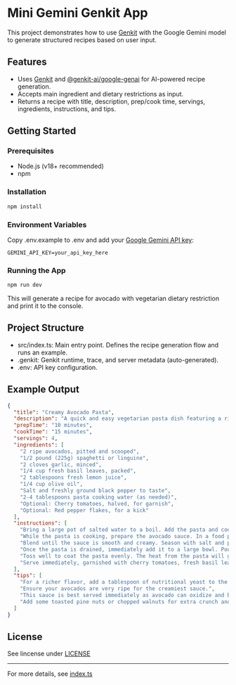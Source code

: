 # Mini Gemini Genkit App
This project demonstrates how to use [Genkit](https://github.com/genkit-ai) with the Google Gemini model to generate structured recipes based on user input.

## Features

- Uses [Genkit](https://www.npmjs.com/package/genkit) and [@genkit-ai/google-genai](https://www.npmjs.com/package/@genkit-ai/google-genai) for AI-powered recipe generation.
- Accepts main ingredient and dietary restrictions as input.
- Returns a recipe with title, description, prep/cook time, servings, ingredients, instructions, and tips.

## Getting Started

### Prerequisites

- Node.js (v18+ recommended)
- npm

### Installation

```sh
npm install
```

### Environment Variables

Copy .env.example to .env and add your [Google Gemini API key](https://ai.google.dev/gemini-api/docs/api-key):

```
GEMINI_API_KEY=your_api_key_here
```

### Running the App

```sh
npm run dev
```

This will generate a recipe for avocado with vegetarian dietary restriction and print it to the console.

## Project Structure

- src/index.ts: Main entry point. Defines the recipe generation flow and runs an example.
- .genkit: Genkit runtime, trace, and server metadata (auto-generated).
- .env: API key configuration.

## Example Output

```json
{
  "title": "Creamy Avocado Pasta",
  "description": "A quick and easy vegetarian pasta dish featuring a rich and creamy sauce made from fresh avocados, garlic, lemon, and basil.",
  "prepTime": "10 minutes",
  "cookTime": "15 minutes",
  "servings": 4,
  "ingredients": [
    "2 ripe avocados, pitted and scooped",
    "1/2 pound (225g) spaghetti or linguine",
    "2 cloves garlic, minced",
    "1/4 cup fresh basil leaves, packed",
    "2 tablespoons fresh lemon juice",
    "1/4 cup olive oil",
    "Salt and freshly ground black pepper to taste",
    "2-4 tablespoons pasta cooking water (as needed)",
    "Optional: Cherry tomatoes, halved, for garnish",
    "Optional: Red pepper flakes, for a kick"
  ],
  "instructions": [
    "Bring a large pot of salted water to a boil. Add the pasta and cook according to package directions until al dente. Before draining, reserve about 1 cup of the pasta cooking water.",
    "While the pasta is cooking, prepare the avocado sauce. In a food processor or blender, combine the scooped avocado flesh, minced garlic, fresh basil, lemon juice, and olive oil.",
    "Blend until the sauce is smooth and creamy. Season with salt and pepper to taste. If the sauce is too thick, add 1-2 tablespoons of the reserved pasta cooking water until it reaches your desired consistency.",
    "Once the pasta is drained, immediately add it to a large bowl. Pour the avocado sauce over the hot pasta.",
    "Toss well to coat the pasta evenly. The heat from the pasta will gently warm the sauce. If needed, add more reserved pasta water to achieve a smoother consistency.",
    "Serve immediately, garnished with cherry tomatoes, fresh basil leaves, and red pepper flakes if desired."
  ],
  "tips": [
    "For a richer flavor, add a tablespoon of nutritional yeast to the sauce for a cheesy hint (vegetarian-friendly).",
    "Ensure your avocados are very ripe for the creamiest sauce.",
    "This sauce is best served immediately as avocado can oxidize and brown over time if left exposed to air.",
    "Add some toasted pine nuts or chopped walnuts for extra crunch and healthy fats."
  ]
}
```

## License

See lincense under [LICENSE](LICENSE.md)

---

For more details, see [index.ts](src/index.ts)